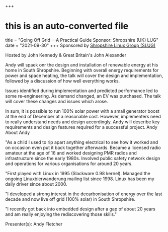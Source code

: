 +++
# this is an auto-converted file
title = "Going Off Grid —A Practical Guide Sponsor: Shropshire (UK) LUG"
date = "2021-09-30"
+++
Sponsored by [Shropshire Linux Group (SLUG)](https://shropshirelug.wordpress.com/)

Hosted by John Kennedy & Great Britain's John Alexander

Andy will spaek onr the design and installation of renewable energy at his home in South Shropshire. Beginning with overall energy requirements for power and space heating, the talk will cover the design and implementation, followed by a discussion of how well everything works.

Issues identified during implementation and predicted performance led to some re-engineering. As demand changed, an EV was purchased. The talk will cover these changes and issues which arose.

In sum, it is possible to run 100% solar power with a small generator boost at the end of December at a reasonable cost. However, implementers need to really understand needs and design accordingly. Andy will describe key requirements and design features required for a successful project.
Andy About Andy

"As a child I used to rip apart anything electrical to see how it worked and on occasion even put it back together afterwards. Became a licensed radio amateur at the age of 16 and worked designing PMR radios and infrastructure since the early 1980s. Involved public safety network design and operations for various organisations for around 20 years.

"First played with Linux in 1995 (Slackware 0.98 kernel). Managed the ongoing Linuxbierwanderung mailing list since 1998. Linux has been my daily driver since about 2000.

"I developed a strong interest in the decarbonisation of energy over the last decade and now live off grid (100% solar) in South Shropshire.

"I recently got back into embedded design after a gap of about 20 years and am really enjoying the rediscovering those skills."

Presenter(s): Andy Fletcher

